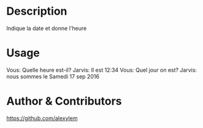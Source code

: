 # Description
Indique la date et donne l'heure

# Usage
Vous: Quelle heure est-il?
Jarvis: Il est 12:34
Vous: Quel jour on est?
Jarvis: nous sommes le Samedi 17 sep 2016

# Author & Contributors
https://github.com/alexylem
